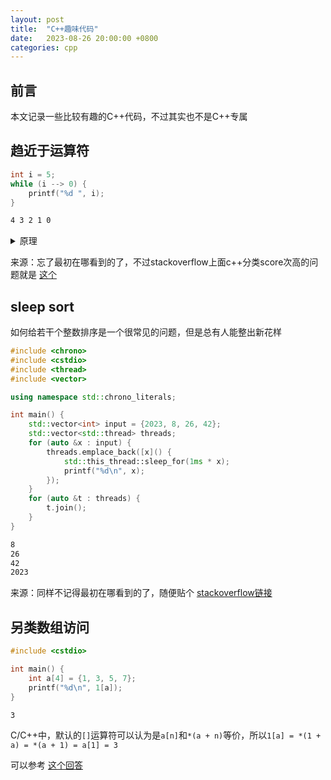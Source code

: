```yaml
---
layout: post
title:  "C++趣味代码"
date:   2023-08-26 20:00:00 +0800
categories: cpp
---
```


## 前言
本文记录一些比较有趣的C++代码，不过其实也不是C++专属

## 趋近于运算符

```cpp
int i = 5;
while (i --> 0) {
    printf("%d ", i);
}
```

```bash
4 3 2 1 0 
```

<details>
<summary>原理</summary>
其实-->是把--和>故意写在一起了
</details>

来源：忘了最初在哪看到的了，不过stackoverflow上面c++分类score次高的问题就是 [这个](https://stackoverflow.com/questions/1642028)

## sleep sort
如何给若干个整数排序是一个很常见的问题，但是总有人能整出新花样

```cpp
#include <chrono>
#include <cstdio>
#include <thread>
#include <vector>

using namespace std::chrono_literals;

int main() {
    std::vector<int> input = {2023, 8, 26, 42};
    std::vector<std::thread> threads;
    for (auto &x : input) {
        threads.emplace_back([x]() {
            std::this_thread::sleep_for(1ms * x);
            printf("%d\n", x);
        });
    }
    for (auto &t : threads) {
        t.join();
    }
}
```

```bash
8
26
42
2023
```

来源：同样不记得最初在哪看到的了，随便贴个 [stackoverflow链接](https://stackoverflow.com/questions/6474318)

## 另类数组访问
```cpp
#include <cstdio>

int main() {
    int a[4] = {1, 3, 5, 7};
    printf("%d\n", 1[a]);
}
```

```bash
3
```

C/C++中，默认的`[]`运算符可以认为是`a[n]`和`*(a + n)`等价，所以`1[a] = *(1 + a) = *(a + 1) = a[1] = 3`

可以参考 [这个回答](https://stackoverflow.com/questions/381542/with-arrays-why-is-it-the-case-that-a5-5a)
